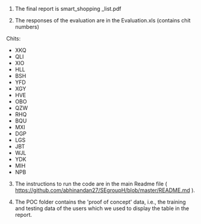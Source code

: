 1. The final report is smart_shopping _list.pdf

2. The responses of the evaluation are in the Evaluation.xls (contains chit numbers)

  Chits:
 - XKQ
 - QLI
 - XIO
 - HLL
 - BSH
 - YFD
 - XGY
 - HVE
 - OBO
 - QZW
 - RHQ
 - BQU
 - MXI
 - DGP
 - LGS
 - JBT
 - WJL
 - YDK
 - MIH
 - NPB

3. The instructions to run the code are in the main Readme file ( https://github.com/abhinandan27/SEgroupH/blob/master/README.md ).

4. The POC folder contains the 'proof of concept' data, i.e., the training and testing data of the users which we used
to display the table in the report.
